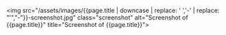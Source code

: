
<img src="/assets/images/{{page.title | downcase | replace: ' ','-' | replace: "'","-"}}-screenshot.jpg" class="screenshot" alt="Screenshot of {{page.title}}" title="Screenshot of {{page.title}}">
